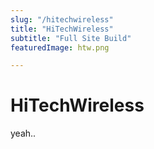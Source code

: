 ```yaml
---
slug: "/hitechwireless"
title: "HiTechWireless"
subtitle: "Full Site Build"
featuredImage: htw.png

---
```



# HiTechWireless

yeah..